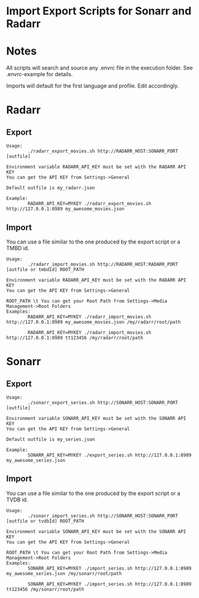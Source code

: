 # Import Export Scripts for Sonarr and Radarr

# Notes 

All scripts will search and source any .envrc file in the execution folder. See .envrc-example for details.

Imports will default for the first language and profile. Edit accordingly.

# Radarr

## Export 

``` 
Usage:
        ./radarr_export_movies.sh http://RADARR_HOST:SONARR_PORT [outfile]

Environment variable RADARR_API_KEY must be set with the RADARR API KEY
You can get the API KEY from Settings->General

Default outfile is my_radarr.json

Example:
        RADARR_API_KEY=MYKEY ./radarr_export_movies.sh http://127.0.0.1:8989 my_awesome_movies.json
```

## Import 

You can use a file similar to the one produced by the export script or a TMBD id.

```
Usage:
        ./radarr_import_movies.sh http://RADARR_HOST:RADARR_PORT [outfile or tmbdId] ROOT_PATH

Environment variable RADARR_API_KEY must be set with the RADARR API KEY
You can get the API KEY from Settings->General

ROOT_PATH \t You can get your Root Path from Settings->Media Management->Root Folders
Examples:
        RADARR_API_KEY=MYKEY ./radarr_import_movies.sh http://127.0.0.1:8989 my_awesome_movies.json /my/radarr/root/path

        RADARR_API_KEY=MYKEY ./radarr_import_movies.sh http://127.0.0.1:8989 tt123456 /my/radarr/root/path
```

# Sonarr 

## Export 

```
Usage:
        ./sonarr_export_series.sh http://SONARR_HOST:SONARR_PORT [outfile]

Environment variable SONARR_API_KEY must be set with the SONARR API KEY
You can get the API KEY from Settings->General

Default outfile is my_series.json

Example:
        SONARR_API_KEY=MYKEY ./export_series.sh http://127.0.0.1:8989 my_awesome_series.json
```

## Import 

You can use a file similar to the one produced by the export script or a TVDB id.

```
Usage:
        ./sonarr_import_series.sh http://SONARR_HOST:SONARR_PORT [outfile or tvdbId] ROOT_PATH

Environment variable SONARR_API_KEY must be set with the SONARR API KEY
You can get the API KEY from Settings->General

ROOT_PATH \t You can get your Root Path from Settings->Media Management->Root Folders
Examples:
        SONARR_API_KEY=MYKEY ./import_series.sh http://127.0.0.1:8989 my_awesome_series.json /my/sonarr/root/path

        SONARR_API_KEY=MYKEY ./import_series.sh http://127.0.0.1:8989 tt123456 /my/sonarr/root/path
```        